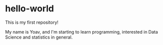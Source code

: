 # hello-world
This is my first repository!

My name is Yoav, and I'm starting to learn programming, interested in Data Science and statistics in general. 
